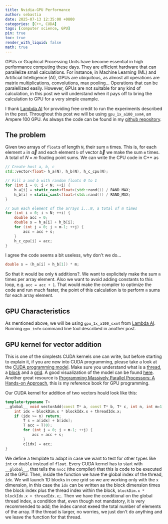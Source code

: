 ```yaml
---
title: Nvidia-GPU Performance
author: sebastia
date: 2025-07-13 12:35:00 +0800
categories: [C++, CUDA]
tags: [computer science, GPU]
pin: true
toc: true
render_with_liquid: false
math: true
---
```


GPUs or Graphical Processing Units have become essential in high performance computing these days. They are efficient hardware that can parallelize small calculations. For instance, in Machine Learning (ML) and Artificial Intelligence (AI), GPUs are ubiquitous, as almost all operations are matrix multiplications, convolutions, max pooling... Operations that can be paralellized easily. However, GPUs are not suitable for any kind of calculation, in this post we will understand when it pays off to bring the calculation to GPU for a very simple example.

I thank [Lambda AI](https://lambda.ai/) for providing free credit to run the experiments described in the post. Throughout this post we will be using `gpu_1x_a100_sxm4`, an Ampere 100 GPU. As always the code can be found in my [github repository]([Code](https://github.com/SebastiaAgramunt/blogging-code/tree/main/cuda-performance)).

## The problem

Given two arrays of `float`s of length `N`, their sum `m`  times. This is, for each element `a` in $\vec{a}$ and each element `b` of vector $\vec{b}$ we make the sum `m` times. A total of $N \times m$ floating point sums. We can write the CPU code in C++ as

```cpp
// Create host a, b, c
std::vector<float> h_a(N), h_b(N), h_c_cpu(N);

// Fill a and b with random floats 0 to 1
for (int i = 0; i < N; ++i) {
    h_a[i] = static_cast<float>(std::rand()) / RAND_MAX;
    h_b[i] = static_cast<float>(std::rand()) / RAND_MAX;
}

// Sum each element of the arrays i...N, a total of m times
for (int i = 0; i < N; ++i) {
    double acc = 0;
    double s = h_a[i] + h_b[i];
    for (int j = 0; j < m-1; ++j) {
        acc = acc + s;
    }
    h_c_cpu[i] = acc;
}
```

I agree the code seems a bit useless, why don't we do...

```cpp
double s = (h_a[i] + h_b[1]) * m;
```

So that it would be only `N` additions?. We want to explicitely make the sum `m` times per array element. Also we want to avoid adding constants to this loop, e.g. `acc = acc + 1`. That would make the compiler to optimize the code and run much faster, the point of this calculation is to perform `m` sums for each array element.

## GPU Characteristics

As mentioned above, we will be using `gpu_1x_a100_sxm4` from [Lambda AI](https://lambda.ai/). Running `gpu_info` command line tool described in another post.


## GPU kernel for vector addition

This is one of the simplests CUDA kernels one can write, but before starting to explain it, if you are new into CUDA programming, please take a look at the [CUDA programming model](https://developer.nvidia.com/blog/cuda-refresher-cuda-programming-model/). Make sure you understand what is a [thread](https://modal.com/gpu-glossary/device-software/thread), a [block](https://modal.com/gpu-glossary/device-software/thread-block) and a [grid](https://modal.com/gpu-glossary/device-software/thread-block-grid). A good visualization of the model can be found [here](https://harmanani.github.io/classes/csc447/Notes/Lecture15.pdf). Another great resource is [Programming Massively Parallel Processors: A Hands-on Approach](https://www.goodreads.com/book/show/7659954-programming-massively-parallel-processors), this is my reference book for GPU programming.

Our CUDA kernel for addition of two vectors hould look like this:

```cpp
template<typename T>
__global__ void vectorAdd(const T* a, const T* b, T* c, int n, int m=1) {
    int idx = blockDim.x * blockIdx.x + threadIdx.x;
    if (idx >= n) return;
        T s = a[idx] + b[idx];
        T acc = T(0);
        for (int j = 0; j < m-1; ++j) {
            acc = acc + s;
        }
        c[idx] = acc;
}
```

We define a template to adapt in case we want to test for other types like `int` or `double` instead of `float`. Every CUDA kernel has to start with `__global__`, that tells the `nvcc` (the compiler) that this is code to be executed at the GPU. Then, inside the function we have the global index of the thread, `idx`. We will launch 1D blocks in one grid so we are working only with the `x` dimension, in this case the `idx` can be written as the block dimension times the block index plus the thread index within the block, `blockDim.x * blockIdx.x + threadIdx.x;`. Then we have the conditional on the global thread index, a condition that, even though not mandatory, it is very recommended to add; the index cannot exeed the total number of elements of the array. If the thread is larger, no worries, we just don't do anything and we leave the function for that thread.